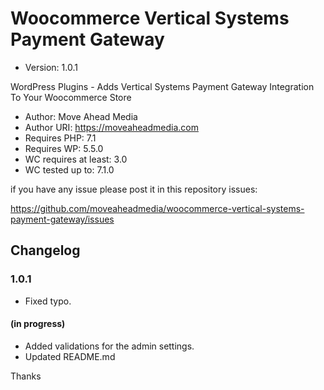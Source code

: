 # Woocommerce Vertical Systems Payment Gateway
* Version:         1.0.1

WordPress Plugins - Adds Vertical Systems Payment Gateway Integration To Your Woocommerce Store


* Author:          Move Ahead Media
* Author URI:      https://moveaheadmedia.com
* Requires PHP:    7.1
* Requires WP:     5.5.0
* WC requires at least: 3.0
* WC tested up to: 7.1.0

if you have any issue please post it in this repository issues: 

https://github.com/moveaheadmedia/woocommerce-vertical-systems-payment-gateway/issues

## Changelog
### 1.0.1
* Fixed typo.
#### (in progress)
* Added validations for the admin settings.
* Updated README.md

Thanks